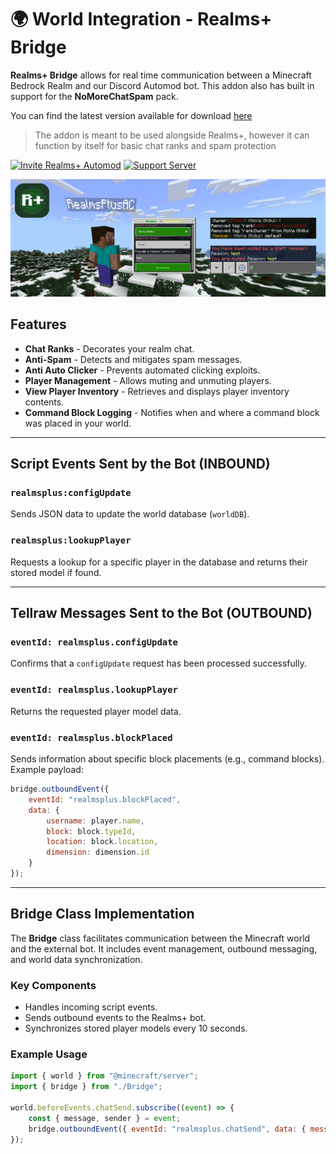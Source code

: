 # 🌍 World Integration - Realms+ Bridge
**Realms+ Bridge** allows for real time communication between a Minecraft Bedrock Realm and our Discord Automod bot. This addon also has built in support for the **NoMoreChatSpam** pack.

You can find the latest version available for download [here](https://github.com/All-Realms-Are-Safe/realmsplus-bridge/releases)

> The addon is meant to be used alongside Realms+, however it can function by itself for basic chat ranks and spam protection

[![Invite Realms+ Automod](https://img.shields.io/badge/Discord-Bot-blue?style=flat-square&logo=discord)](https://discord.com/oauth2/authorize?client_id=1169402081006845972)  [![Support Server](https://img.shields.io/badge/Discord-Support-orange?style=flat-square&logo=discord)](https://discord.gg/aras)

![Showcase](assets/showcase.png)


## Features
- **Chat Ranks** - Decorates your realm chat.
- **Anti-Spam** - Detects and mitigates spam messages.
- **Anti Auto Clicker** - Prevents automated clicking exploits.
- **Player Management** - Allows muting and unmuting players.
- **View Player Inventory** - Retrieves and displays player inventory contents.
- **Command Block Logging** - Notifies when and where a command block was placed in your world.

---

## Script Events Sent by the Bot (INBOUND)

### `realmsplus:configUpdate`
Sends JSON data to update the world database (`worldDB`).

### `realmsplus:lookupPlayer`
Requests a lookup for a specific player in the database and returns their stored model if found.

---

## Tellraw Messages Sent to the Bot (OUTBOUND)

### `eventId: realmsplus.configUpdate`
Confirms that a `configUpdate` request has been processed successfully.

### `eventId: realmsplus.lookupPlayer`
Returns the requested player model data.

### `eventId: realmsplus.blockPlaced`
Sends information about specific block placements (e.g., command blocks). Example payload:
```js
bridge.outboundEvent({
    eventId: "realmsplus.blockPlaced",
    data: {
        username: player.name,
        block: block.typeId,
        location: block.location,
        dimension: dimension.id
    }
});
```

---

## Bridge Class Implementation
The **Bridge** class facilitates communication between the Minecraft world and the external bot. It includes event management, outbound messaging, and world data synchronization.

### Key Components
  - Handles incoming script events.
  - Sends outbound events to the Realms+ bot.
  - Synchronizes stored player models every 10 seconds.

### Example Usage
```javascript
import { world } from "@minecraft/server";
import { bridge } from "./Bridge";

world.beforeEvents.chatSend.subscribe((event) => {
    const { message, sender } = event;
    bridge.outboundEvent({ eventId: "realmsplus.chatSend", data: { message: `${sender.name} said: ${message}` } });
});
```
